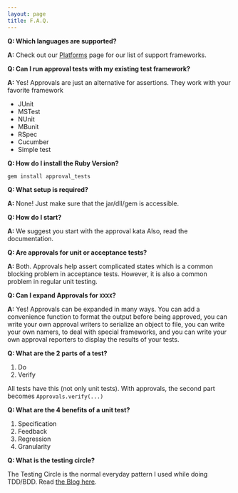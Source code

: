 ```yaml
---
layout: page
title: F.A.Q.
---
```


**Q: Which languages are supported?**

**A:** Check out our [Platforms](/platforms) page for our list of support frameworks.

**Q: Can I run approval tests with my existing test framework?**

**A:** Yes! Approvals are just an alternative for assertions.
They work with your favorite framework

- JUnit
- MSTest
- NUnit
- MBunit
- RSpec
- Cucumber
- Simple test

**Q: How do I install the Ruby Version?**

`gem install approval_tests`

**Q: What setup is required?**

**A:** None! Just make sure that the jar/dll/gem is accessible.

**Q: How do I start?**

**A:** We suggest you start with the approval kata
Also, read the documentation.

**Q: Are approvals for unit or acceptance tests?**

**A:** Both. Approvals help assert complicated states which is a common blocking problem in acceptance tests. However, it is also a common problem in regular unit testing.

**Q: Can I expand Approvals for `XXXX`?**

**A:** Yes! Approvals can be expanded in many ways. You can add a convenience function to format the output before being approved, you can write your own approval writers to serialize an object to file, you can write your own namers, to deal with special frameworks, and you can write your own approval reporters to display the results of your tests.

**Q: What are the 2 parts of a test?**

1. Do
2. Verify

All tests have this (not only unit tests). With approvals, the second part becomes `Approvals.verify(...)`

**Q: What are the 4 benefits of a unit test?**

1. Specification
2. Feedback
3. Regression
4. Granularity

**Q: What is the testing circle?**

The Testing Circle is the normal everyday pattern I used while doing TDD/BDD. Read [the Blog here](http://blog.approvaltests.com/2012/05/testing-circle.html).
